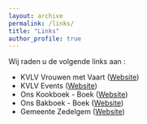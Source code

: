 ```yaml
---
layout: archive
permalink: /links/
title: "Links"
author_profile: true
---
```


Wij raden u de volgende links aan :

- KVLV Vrouwen met Vaart ([Website](http://www.kvlv.be))
- KVLV Events ([Website](http://kvlvevent.be/))
- Ons Kookboek - Boek ([Website](http://extranet.kvlv.be/Default.aspx?tabid=11337&txtSearch=%&CategoryID=6&List=1&SortField=DateCreated+DESC,ProductName&Level=1&ProductID=326))
- Ons Bakboek - Boek ([Website](http://extranet.kvlv.be/Default.aspx?tabid=11337&txtSearch=%&CategoryID=6&List=1&SortField=0&catpageindex=4&Level=1&ProductID=3))
- Gemeente Zedelgem ([Website](http://www.zedelgem.be/))

